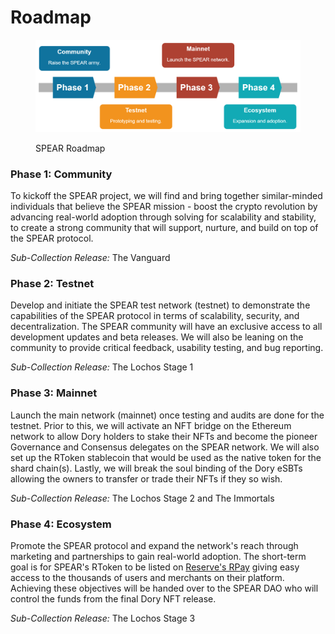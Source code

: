 # Roadmap

<figure><img src=".gitbook/assets/Roadmap-Page.png" alt=""><figcaption><p>SPEAR Roadmap</p></figcaption></figure>

### Phase 1: Community

To kickoff the SPEAR project, we will find and bring together similar-minded individuals that believe the SPEAR mission - boost the crypto revolution by advancing real-world adoption through solving for scalability and stability, to create a strong community that will support, nurture, and build on top of the SPEAR protocol.

_Sub-Collection Release:_ The Vanguard

### Phase 2: Testnet&#x20;

Develop and initiate the SPEAR test network (testnet) to demonstrate the capabilities of the SPEAR protocol in terms of scalability, security, and decentralization. The SPEAR community will have an exclusive access to all development updates and beta releases. We will also be leaning on the community to provide critical feedback, usability testing, and bug reporting.

_Sub-Collection Release:_ The Lochos Stage 1

### Phase 3: Mainnet

Launch the main network (mainnet) once testing and audits are done for the testnet. Prior to this, we will activate an NFT bridge on the Ethereum network to allow Dory holders to stake their NFTs and become the pioneer Governance and Consensus delegates on the SPEAR network. We will also set up the RToken stablecoin that would be used as the native token for the shard chain(s). Lastly, we will break the soul binding of the Dory eSBTs allowing the owners to transfer or trade their NFTs if they so wish.

_Sub-Collection Release:_ The Lochos Stage 2 and The Immortals

### Phase 4: Ecosystem

Promote the SPEAR protocol and expand the network's reach through marketing and partnerships to gain real-world adoption. The short-term goal is for SPEAR's RToken to be listed on [Reserve's RPay](https://medium.com/reserve-currency/looking-ahead-the-roadmap-of-reserve-protocol-a8c5edec2fc6) giving easy access to the thousands of users and merchants on their platform. Achieving these objectives will be handed over to the SPEAR DAO who will control the funds from the final Dory NFT release.

_Sub-Collection Release:_ The Lochos Stage 3

